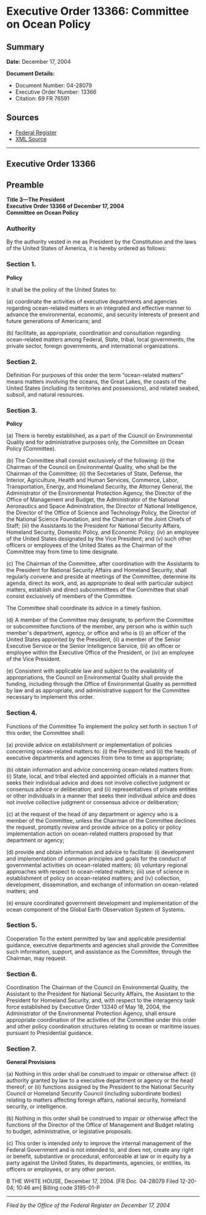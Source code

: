# Executive Order 13366: Committee on Ocean Policy

## Summary

**Date:** December 17, 2004

**Document Details:**
- Document Number: 04-28079
- Executive Order Number: 13366
- Citation: 69 FR 76591

## Sources
- [Federal Register](https://www.federalregister.gov/documents/2004/12/21/04-28079/committee-on-ocean-policy)
- [XML Source](https://www.federalregister.gov/documents/full_text/xml/2004/12/21/04-28079.xml)

---

## Executive Order 13366

## Preamble

**Title 3—The President**  
**Executive Order 13366 of December 17, 2004**  
**Committee on Ocean Policy**

### Authority

By the authority vested in me as President by the Constitution and the laws of the United States of America, it is hereby ordered as follows:
### Section 1.

**Policy**

It shall be the policy of the United States to:

(a) coordinate the activities of executive departments and agencies regarding ocean-related matters in an integrated and effective manner to advance the environmental, economic, and security interests of present and future generations of Americans; and

(b) facilitate, as appropriate, coordination and consultation regarding ocean-related matters among Federal, State, tribal, local governments, the private sector, foreign governments, and international organizations.
### Section 2.

Definition
For purposes of this order the term “ocean-related matters” means matters involving the oceans, the Great Lakes, the coasts of the United States (including its territories and possessions), and related seabed, subsoil, and natural resources.
### Section 3.

**Policy**

(a) There is hereby established, as a part of the Council on Environmental Quality and for administrative purposes only, the Committee on Ocean Policy (Committee).

(b) The Committee shall consist exclusively of the following:
    (i) the Chairman of the Council on Environmental Quality, who shall be the Chairman of the Committee;
    (ii) the Secretaries of State, Defense, the Interior, Agriculture, Health and Human Services, Commerce, Labor, Transportation, Energy, and Homeland Security, the Attorney General, the Administrator of the Environmental Protection Agency, the Director of the Office of Management and Budget, the Administrator of the National Aeronautics and Space Administration, the Director of National Intelligence, the Director of the Office of Science and Technology Policy, the Director of the National Science Foundation, and the Chairman of the Joint Chiefs of Staff;
    (iii) the Assistants to the President for National Security Affairs, Homeland Security, Domestic Policy, and Economic Policy;
    (iv) an employee of the United States designated by the Vice President; and
    (v) such other officers or employees of the United States as the Chairman of the Committee may from time to time designate.

(c) The Chairman of the Committee, after coordination with the Assistants to the President for National Security Affairs and Homeland Security, shall regularly convene and preside at meetings of the Committee, determine its agenda, direct its work, and, as appropriate to deal with particular subject matters, establish and direct subcommittees of the Committee that shall consist exclusively of members of the Committee.

The Committee shall coordinate its advice in a timely fashion.

(d) A member of the Committee may designate, to perform the Committee or subcommittee functions of the member, any person who is within such member's department, agency, or office and who is (i) an officer of the United States appointed by the President, (ii) a member of the Senior Executive Service or the Senior Intelligence Service, (iii) an officer or employee 
within the Executive Office of the President, or (iv) an employee of the Vice President.

(e) Consistent with applicable law and subject to the availability of appropriations, the Council on Environmental Quality shall provide the funding, including through the Office of Environmental Quality as permitted by law and as appropriate, and administrative support for the Committee necessary to implement this order.
### Section 4.

Functions of the Committee
To implement the policy set forth in section 1 of this order, the Committee shall:

(a) provide advice on establishment or implementation of policies concerning ocean-related matters to:
    (i) the President; and
    (ii) the heads of executive departments and agencies from time to time as appropriate;

(b) obtain information and advice concerning ocean-related matters from:
    (i) State, local, and tribal elected and appointed officials in a manner that seeks their individual advice and does not involve collective judgment or consensus advice or deliberation; and
    (ii) representatives of private entities or other individuals in a manner that seeks their individual advice and does not involve collective judgment or consensus advice or deliberation;

(c) at the request of the head of any department or agency who is a member of the Committee, unless the Chairman of the Committee declines the request, promptly review and provide advice on a policy or policy implementation action on ocean-related matters proposed by that department or agency;

(d) provide and obtain information and advice to facilitate:
    (i) development and implementation of common principles and goals for the conduct of governmental activities on ocean-related matters;
    (ii) voluntary regional approaches with respect to ocean-related matters;
    (iii) use of science in establishment of policy on ocean-related matters; and
    (iv) collection, development, dissemination, and exchange of information on ocean-related matters; and

(e) ensure coordinated government development and implementation of the ocean component of the Global Earth Observation System of Systems.
### Section 5.

Cooperation
To the extent permitted by law and applicable presidential guidance, executive departments and agencies shall provide the Committee such information, support, and assistance as the Committee, through the Chairman, may request.
### Section 6.

Coordination
The Chairman of the Council on Environmental Quality, the Assistant to the President for National Security Affairs, the Assistant to the President for Homeland Security, and, with respect to the interagency task force established by Executive Order 13340 of May 18, 2004, the Administrator of the Environmental Protection Agency, shall ensure appropriate coordination of the activities of the Committee under this order and other policy coordination structures relating to ocean or maritime issues pursuant to Presidential guidance.
### Section 7.

**General Provisions**

(a) Nothing in this order shall be construed to impair or otherwise affect:
    (i) authority granted by law to a executive department or agency or the head thereof; or
    (ii) functions assigned by the President to the National Security Council or Homeland Security Council (including subordinate bodies) relating to matters affecting foreign affairs, national security, homeland security, or intelligence.

(b) Nothing in this order shall be construed to impair or otherwise affect the functions of the Director of the Office of Management and Budget relating to budget, administrative, or legislative proposals.

(c) This order is intended only to improve the internal management of the Federal Government and is not intended to, and does not, create any right or benefit, substantive or procedural, enforceable at law or in equity by a party against the United States, its departments, agencies, or entities, its officers or employees, or any other person.

B
THE WHITE HOUSE,
December 17, 2004.
[FR Doc. 04-28079
Filed 12-20-04; 10:46 am]
Billing code 3195-01-P

---

*Filed by the Office of the Federal Register on December 17, 2004*
